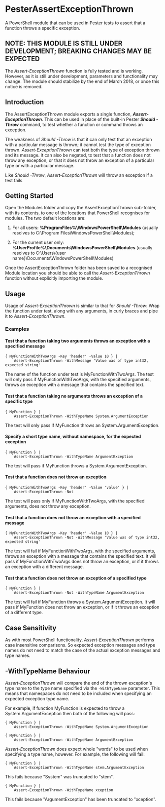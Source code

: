 # PesterAssertExceptionThrown
A PowerShell module that can be used in Pester tests to assert that a function throws a specific 
exception.

## NOTE: THIS MODULE IS STILL UNDER DEVELOPMENT; BREAKING CHANGES MAY BE EXPECTED
The _Assert-ExceptionThrown_ function is fully tested and is working.  However, as it is still 
under development, parameters and functionality may change.  The module should stabilize by the 
end of March 2018, or once this notice is removed.

## Introduction
The AssertExceptionThrown module exports a single function, **_Assert-ExceptionThrown_**.  This can 
be used in place of the built-in Pester **_Should -Throw_** command, to test whether a function or 
command throws an exception.

The weakness of _Should -Throw_ is that it can only test that an exception with a particular 
message is thrown; it cannot test the type of exception thrown.  _Assert-ExceptionThrown_ can test 
both the type of exception thrown and its message.  It can also be negated, to test that a 
function does not throw any exception, or that it does not throw an exception of a particular type 
or with a particular message.

Like _Should -Throw_, _Assert-ExceptionThrown_ will throw an exception if a test fails.

## Getting Started
Open the Modules folder and copy the AssertExceptionThrown sub-folder, with its contents, to one 
of the locations that PowerShell recognises for modules.  The two default locations are:

1. For all users:  **%ProgramFiles%\WindowsPowerShell\Modules** 
(usually resolves to C:\Program Files\WindowsPowerShell\Modules);

2. For the current user only:  **%UserProfile%\Documents\WindowsPowerShell\Modules** 
(usually resolves to C:\Users\\{user name}\Documents\WindowsPowerShell\Modules)

Once the AssertExceptionThrown folder has been saved to a recognised Module location you should 
be able to call the _Assert-ExceptionThrown_ function without explicitly importing the module.

## Usage
Usage of _Assert-ExceptionThrown_ is similar to that for _Should -Throw_:  Wrap the function under 
test, along with any arguments, in curly braces and pipe it to _Assert-ExceptionThrown_.

### Examples

#### Test that a function taking two arguments throws an exception with a specified message
```
{ MyFunctionWithTwoArgs -Key 'header' -Value 10 } | 
    Assert-ExceptionThrown -WithMessage 'Value was of type int32, expected string'
```
The name of the function under test is MyFunctionWithTwoArgs.  The test will only pass if 
MyFunctionWithTwoArgs, with the specified arguments, throws an exception with a message 
that contains the specified text.

#### Test that a function taking no arguments throws an exception of a specific type
```
{ MyFunction } | 
    Assert-ExceptionThrown -WithTypeName System.ArgumentException
```
The test will only pass if MyFunction throws an System.ArgumentException.

#### Specify a short type name, without namespace, for the expected exception
```
{ MyFunction } | 
    Assert-ExceptionThrown -WithTypeName ArgumentException
```
The test will pass if MyFunction throws a System.ArgumentException.

#### Test that a function does not throw an exception
```
{ MyFunctionWithTwoArgs -Key 'header' -Value 'value' } | 
    Assert-ExceptionThrown -Not
```
The test will pass only if MyFunctionWithTwoArgs, with the specified arguments, does not throw 
any exception.

#### Test that a function does not throw an exception with a specified message
```
{ MyFunctionWithTwoArgs -Key 'header' -Value 10 } | 
    Assert-ExceptionThrown -Not -WithMessage 'Value was of type int32, expected string'
```
The test will fail if MyFunctionWithTwoArgs, with the specified arguments, throws an exception 
with a message that contains the specified text.  It will pass if MyFunctionWithTwoArgs does not 
throw an exception, or if it throws an exception with a different message.

#### Test that a function does not throw an exception of a specified type
```
{ MyFunction } | 
    Assert-ExceptionThrown -Not -WithTypeName ArgumentException
```
The test will fail if MyFunction throws a System.ArgumentException.  It will pass if MyFunction 
does not throw an exception, or if it throws an exception of a different type.

## Case Sensitivity
As with most PowerShell functionality, _Assert-ExceptionThrown_ performs case insensitive 
comparisons.  So expected exception messages and type names do not need to match the case of the 
actual exception messages and type names.

## -WithTypeName Behaviour
_Assert-ExceptionThrown_ will compare the end of the thrown exception's type name to the type name 
specified via the `-WithTypeName` parameter.  This means that namespaces do not need to be included 
when specifying an expected exception type name.

For example, if function MyFunction is expected to throw a System.ArgumentException then both of 
the following will pass:

```
{ MyFunction } | 
    Assert-ExceptionThrown -WithTypeName System.ArgumentException
```
```
{ MyFunction } | 
    Assert-ExceptionThrown -WithTypeName ArgumentException
```

_Assert-ExceptionThrown_ does expect whole "words" to be used when specifying a type name, 
however.  For example, the following will fail:

```
{ MyFunction } | 
    Assert-ExceptionThrown -WithTypeName stem.ArgumentException
```
This fails because "System" was truncated to "stem".

```
{ MyFunction } | 
    Assert-ExceptionThrown -WithTypeName xception
```
This fails because "ArgumentException" has been truncated to "xception".